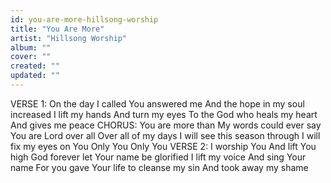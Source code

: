 ```yaml
---
id: you-are-more-hillsong-worship
title: "You Are More"
artist: "Hillsong Worship"
album: ""
cover: ""
created: ""
updated: ""
---
```


VERSE 1:
On the day I called
You answered me
And the hope in my soul increased
I lift my hands
And turn my eyes
To the God who heals my heart
And gives me peace
CHORUS:
You are more than
My words could ever say
You are Lord over all
Over all of my days
I will see this season through
I will fix my eyes on You
Only You
Only You
VERSE 2:
I worship You
And lift You high
God forever let Your name be glorified
I lift my voice
And sing Your name
For you gave Your life to cleanse my sin
And took away my shame
